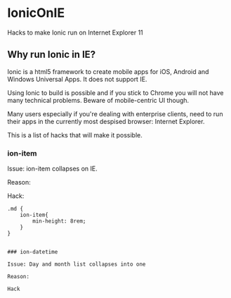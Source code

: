 # IonicOnIE
Hacks to make Ionic run on Internet Explorer 11

## Why run Ionic in IE?

Ionic is a html5 framework to create mobile apps for iOS, Android and Windows Universal Apps. It does not support IE.

Using Ionic to build is possible and if you stick to Chrome you will not have many technical problems. Beware of mobile-centric UI though.

Many users especially if you're dealing with enterprise clients, need to run their apps in the currently most despised browser: Internet Explorer.

This is a list of hacks that will make it possible.

### ion-item
Issue: ion-item collapses on IE. 

Reason:

Hack:

```
.md {
    ion-item{
        min-height: 8rem;
    }
}


### ion-datetime

Issue: Day and month list collapses into one

Reason:

Hack
